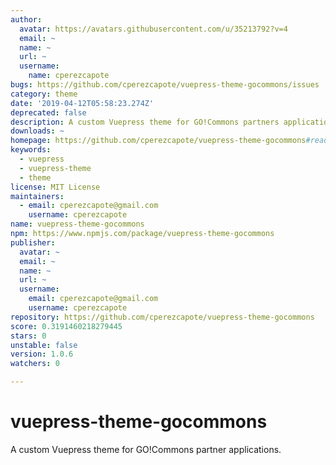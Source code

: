 ```yaml
---
author:
  avatar: https://avatars.githubusercontent.com/u/35213792?v=4
  email: ~
  name: ~
  url: ~
  username:
    name: cperezcapote
bugs: https://github.com/cperezcapote/vuepress-theme-gocommons/issues
category: theme
date: '2019-04-12T05:58:23.274Z'
deprecated: false
description: A custom Vuepress theme for GO!Commons partners applications.
downloads: ~
homepage: https://github.com/cperezcapote/vuepress-theme-gocommons#readme
keywords:
  - vuepress
  - vuepress-theme
  - theme
license: MIT License
maintainers:
  - email: cperezcapote@gmail.com
    username: cperezcapote
name: vuepress-theme-gocommons
npm: https://www.npmjs.com/package/vuepress-theme-gocommons
publisher:
  avatar: ~
  email: ~
  name: ~
  url: ~
  username:
    email: cperezcapote@gmail.com
    username: cperezcapote
repository: https://github.com/cperezcapote/vuepress-theme-gocommons
score: 0.3191460218279445
stars: 0
unstable: false
version: 1.0.6
watchers: 0

---
```


# vuepress-theme-gocommons

A custom Vuepress theme for GO!Commons partner applications.
